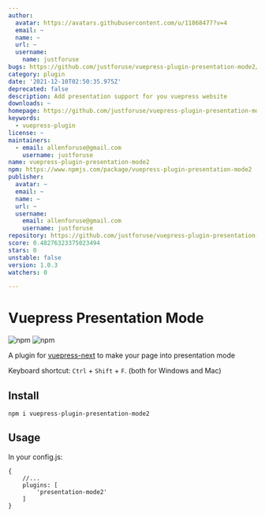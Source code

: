 ```yaml
---
author:
  avatar: https://avatars.githubusercontent.com/u/11868477?v=4
  email: ~
  name: ~
  url: ~
  username:
    name: justforuse
bugs: https://github.com/justforuse/vuepress-plugin-presentation-mode2/issues
category: plugin
date: '2021-12-10T02:50:35.975Z'
deprecated: false
description: Add presentation support for you vuepress website
downloads: ~
homepage: https://github.com/justforuse/vuepress-plugin-presentation-mode2#readme
keywords:
  - vuepress-plugin
license: ~
maintainers:
  - email: allenforuse@gmail.com
    username: justforuse
name: vuepress-plugin-presentation-mode2
npm: https://www.npmjs.com/package/vuepress-plugin-presentation-mode2
publisher:
  avatar: ~
  email: ~
  name: ~
  url: ~
  username:
    email: allenforuse@gmail.com
    username: justforuse
repository: https://github.com/justforuse/vuepress-plugin-presentation-mode2
score: 0.48276323375023494
stars: 0
unstable: false
version: 1.0.3
watchers: 0

---
```


# Vuepress Presentation Mode

![npm](https://img.shields.io/npm/v/vuepress-plugin-presentation-mode2)
![npm](https://img.shields.io/npm/dm/vuepress-plugin-presentation-mode2)

A plugin for [vuepress-next](https://v2.vuepress.vuejs.org/) to make your page into presentation mode

Keyboard shortcut: `Ctrl` + `Shift` + `F`. (both for Windows and Mac)

## Install

```
npm i vuepress-plugin-presentation-mode2
```
## Usage

In your config.js:

```
{
    //...
    plugins: [
        'presentation-mode2'
    ]
}

```


